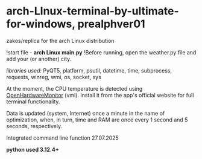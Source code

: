 # arch-LInux-terminal-by-ultimate-for-windows, prealphver01

zakos/replica for the arch Linux distribution

!start file - **arch Linux main.py**
!Before running, open the weather.py file and add your (or another) city.

  
*libraries used:* PyQT5, platform, psutil, datetime, time, subprocess, requests, winreg, wmi, os, socket,  sys

At the moment, the CPU temperature is detected using [OpenHardwareMonitor](https://openhardwaremonitor.org/) (vmi). Install it from the app's official website for full terminal functionality.

Data is updated (system, Internet) once a minute in the name of optimization, when, in turn, time and RAM are once every 1 second and 5 seconds, respectively.

Integrated command line function 27.07.2025


**python used 3.12.4+**
